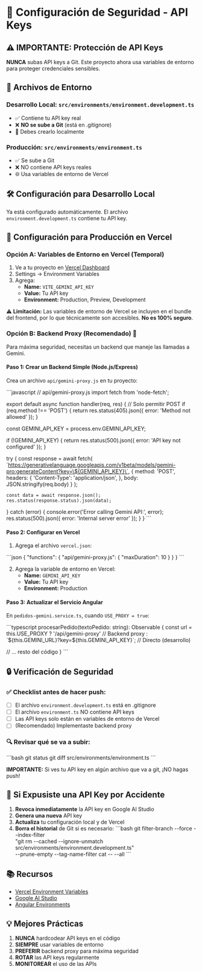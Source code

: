 # 🔐 Configuración de Seguridad - API Keys

## ⚠️ IMPORTANTE: Protección de API Keys

**NUNCA** subas API keys a Git. Este proyecto ahora usa variables de entorno para proteger credenciales sensibles.

## 📁 Archivos de Entorno

### Desarrollo Local: `src/environments/environment.development.ts`
- ✅ Contiene tu API key real
- ❌ **NO se sube a Git** (está en .gitignore)
- 🔄 Debes crearlo localmente

### Producción: `src/environments/environment.ts`
- ✅ Se sube a Git
- ❌ NO contiene API keys reales
- 🌐 Usa variables de entorno de Vercel

## 🛠️ Configuración para Desarrollo Local

Ya está configurado automáticamente. El archivo `environment.development.ts` contiene tu API key.

## 🚀 Configuración para Producción en Vercel

### Opción A: Variables de Entorno en Vercel (Temporal)

1. Ve a tu proyecto en [Vercel Dashboard](https://vercel.com)
2. Settings → Environment Variables
3. Agrega:
   - **Name:** `VITE_GEMINI_API_KEY`
   - **Value:** Tu API key
   - **Environment:** Production, Preview, Development

⚠️ **Limitación:** Las variables de entorno de Vercel se incluyen en el bundle del frontend, por lo que técnicamente son accesibles. **No es 100% seguro**.

### Opción B: Backend Proxy (Recomendado) 🌟

Para máxima seguridad, necesitas un backend que maneje las llamadas a Gemini.

#### Paso 1: Crear un Backend Simple (Node.js/Express)

Crea un archivo `api/gemini-proxy.js` en tu proyecto:

\`\`\`javascript
// api/gemini-proxy.js
import fetch from 'node-fetch';

export default async function handler(req, res) {
  // Solo permitir POST
  if (req.method !== 'POST') {
    return res.status(405).json({ error: 'Method not allowed' });
  }

  const GEMINI_API_KEY = process.env.GEMINI_API_KEY;
  
  if (!GEMINI_API_KEY) {
    return res.status(500).json({ error: 'API key not configured' });
  }

  try {
    const response = await fetch(
      \`https://generativelanguage.googleapis.com/v1beta/models/gemini-pro:generateContent?key=\${GEMINI_API_KEY}\`,
      {
        method: 'POST',
        headers: {
          'Content-Type': 'application/json',
        },
        body: JSON.stringify(req.body)
      }
    );

    const data = await response.json();
    res.status(response.status).json(data);
  } catch (error) {
    console.error('Error calling Gemini API:', error);
    res.status(500).json({ error: 'Internal server error' });
  }
}
\`\`\`

#### Paso 2: Configurar en Vercel

1. Agrega el archivo `vercel.json`:

\`\`\`json
{
  "functions": {
    "api/gemini-proxy.js": {
      "maxDuration": 10
    }
  }
}
\`\`\`

2. Agrega la variable de entorno en Vercel:
   - **Name:** `GEMINI_API_KEY`
   - **Value:** Tu API key
   - **Environment:** Production

#### Paso 3: Actualizar el Servicio Angular

En `pedidos-gemini.service.ts`, cuando `USE_PROXY = true`:

\`\`\`typescript
procesarPedido(textoPedido: string): Observable<PedidoEstructurado> {
  const url = this.USE_PROXY 
    ? '/api/gemini-proxy'  // Backend proxy
    : \`\${this.GEMINI_URL}?key=\${this.GEMINI_API_KEY}\`;  // Directo (desarrollo)
  
  // ... resto del código
}
\`\`\`

## 🔒 Verificación de Seguridad

### ✅ Checklist antes de hacer push:

- [ ] El archivo `environment.development.ts` está en .gitignore
- [ ] El archivo `environment.ts` NO contiene API keys
- [ ] Las API keys solo están en variables de entorno de Vercel
- [ ] (Recomendado) Implementaste backend proxy

### 🔍 Revisar qué se va a subir:

\`\`\`bash
git status
git diff src/environments/environment.ts
\`\`\`

**IMPORTANTE:** Si ves tu API key en algún archivo que va a git, ¡NO hagas push!

## 🚨 Si Expusiste una API Key por Accidente

1. **Revoca inmediatamente** la API key en Google AI Studio
2. **Genera una nueva** API key
3. **Actualiza** tu configuración local y de Vercel
4. **Borra el historial** de Git si es necesario:
   \`\`\`bash
   git filter-branch --force --index-filter \
     "git rm --cached --ignore-unmatch src/environments/environment.development.ts" \
     --prune-empty --tag-name-filter cat -- --all
   \`\`\`

## 📚 Recursos

- [Vercel Environment Variables](https://vercel.com/docs/concepts/projects/environment-variables)
- [Google AI Studio](https://makersuite.google.com/app/apikey)
- [Angular Environments](https://angular.dev/tools/cli/environments)

## 💡 Mejores Prácticas

1. **NUNCA** hardcodear API keys en el código
2. **SIEMPRE** usar variables de entorno
3. **PREFERIR** backend proxy para máxima seguridad
4. **ROTAR** las API keys regularmente
5. **MONITOREAR** el uso de las APIs


